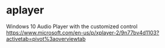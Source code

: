 # aplayer
Windows 10 Audio Player with the customized control
https://www.microsoft.com/en-us/p/xplayer-2/9n77bv4d1103?activetab=pivot%3aoverviewtab
